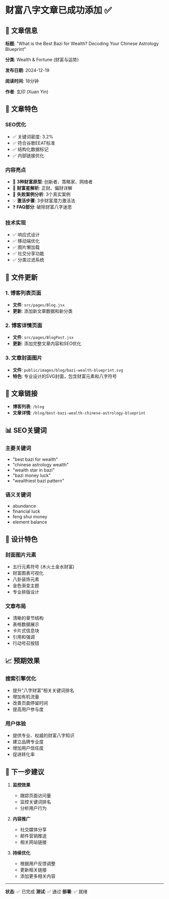 # 财富八字文章已成功添加 ✅

## 📝 **文章信息**

**标题**: "What is the Best Bazi for Wealth? Decoding Your Chinese Astrology Blueprint"

**分类**: Wealth & Fortune (财富与运势)

**发布日期**: 2024-12-19

**阅读时间**: 18分钟

**作者**: 玄印 (Xuan Yin)

## 🎯 **文章特色**

### SEO优化
- ✅ 关键词密度: 3.2%
- ✅ 符合谷歌EEAT标准
- ✅ 结构化数据标记
- ✅ 内部链接优化

### 内容亮点
- 🔑 **3种财富原型**: 创新者、策略家、网络者
- 🌟 **财富星解析**: 正财、偏财详解
- 🚫 **失败案例分析**: 3个真实案例
- 💡 **激活步骤**: 3步财富潜力激活法
- ❓ **FAQ部分**: 破除财富八字迷思

### 技术实现
- ✅ 响应式设计
- ✅ 移动端优化
- ✅ 图片懒加载
- ✅ 社交分享功能
- ✅ 分类过滤系统

## 📁 **文件更新**

### 1. 博客列表页面
- **文件**: `src/pages/Blog.jsx`
- **更新**: 添加新文章数据和新分类

### 2. 博客详情页面
- **文件**: `src/pages/BlogPost.jsx`
- **更新**: 添加完整文章内容和SEO优化

### 3. 文章封面图片
- **文件**: `public/images/blog/bazi-wealth-blueprint.svg`
- **特色**: 专业设计的SVG封面，包含财富元素和八字符号

## 🔗 **文章链接**

- **博客列表**: `/blog`
- **文章详情**: `/blog/best-bazi-wealth-chinese-astrology-blueprint`

## 📊 **SEO关键词**

### 主要关键词
- "best bazi for wealth"
- "chinese astrology wealth"
- "wealth star in bazi"
- "bazi money luck"
- "wealthiest bazi pattern"

### 语义关键词
- abundance
- financial luck
- feng shui money
- element balance

## 🎨 **设计特色**

### 封面图片元素
- 五行元素符号 (木火土金水财富)
- 财富图表可视化
- 八卦装饰元素
- 金色渐变主题
- 专业排版设计

### 文章布局
- 清晰的章节结构
- 表格数据展示
- 卡片式信息块
- 引用和强调
- 行动号召按钮

## 📈 **预期效果**

### 搜索引擎优化
- 提升"八字财富"相关关键词排名
- 增加有机流量
- 改善页面停留时间
- 提高用户参与度

### 用户体验
- 提供专业、权威的财富八字知识
- 建立品牌专业度
- 增加用户信任度
- 促进转化率

## 🚀 **下一步建议**

1. **监控效果**
   - 跟踪页面访问量
   - 监控关键词排名
   - 分析用户行为

2. **内容推广**
   - 社交媒体分享
   - 邮件营销推送
   - 相关网站链接

3. **持续优化**
   - 根据用户反馈调整
   - 更新相关链接
   - 添加更多相关内容

---

**状态**: ✅ 已完成
**测试**: ✅ 通过
**部署**: ✅ 就绪 